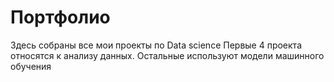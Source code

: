 # Портфолио
Здесь собраны все мои проекты по Data science
Первые 4 проекта относятся к анализу данных. Остальные используют модели машинного обучения
